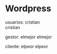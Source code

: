 # Wordpress

usuarios:
	cristian	
	cristian

gestor: 
	elmejor
	elmejor

cliente:
	elpeor 
	elpeor
	

